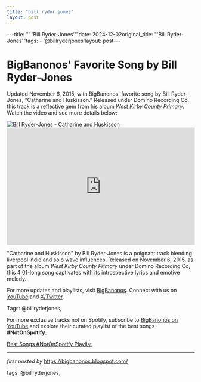 ```yaml
---
title: "bill ryder jones"
layout: post
---
```

---title: "' 'Bill Ryder-Jones''"date: 2024-12-02original_title: "'Bill Ryder-Jones'"tags:  - '@billryderjones'layout: post---<!-- Post Title --><h1 >BigBanonos' Favorite Song by Bill Ryder-Jones</h1> <!-- Introductory Text --><p >Updated November 6, 2015, with BigBanonos' favorite song by Bill Ryder-Jones, "Catharine and Huskisson." Released under Domino Recording Co, this track is a reflective gem from his album *West Kirby County Primary*. Watch the video and see more details below:</p> <!-- Featured Image --><div > <img src="https://www.sunburnsout.com/wp-content/uploads/2015/11/bill-ryder-jones-Catharine-and-Huskisson.jpg" alt="Bill Ryder-Jones - Catharine and Huskisson" /></div> <!-- YouTube Video Embed --><div > <iframe width="100%" height="315" src="https://www.youtube.com/embed/EELxIqztYwY" title="Catharine and Huskisson - Bill Ryder-Jones" frameborder="0" allow="accelerometer; autoplay; clipboard-write; encrypted-media; gyroscope; picture-in-picture; web-share" referrerpolicy="strict-origin-when-cross-origin" allowfullscreen></iframe></div> <!-- Song Information --><div > <p>"Catharine and Huskisson" by Bill Ryder-Jones is a poignant track blending liverpool indie and solo wave influences. Released on November 6, 2015, as part of the album *West Kirby County Primary* under Domino Recording Co, this 4:01-long song captivates with its introspective lyrics and emotive melody.</p></div> <!-- Footer Links --><div > <p>For more updates and playlists, visit <a href="https://bigbanonos.blogspot.com/" target="_blank">BigBanonos</a>. Connect with us on <a href="https://www.youtube.com/@BigBanonos" target="_blank">YouTube</a> and <a href="https://x.com/bigbanonos" target="_blank">X/Twitter</a>.</p></div> <!-- Tags --><p >Tags: @billryderjones,</p><!--Subscribe and Playlist Links--><div>    <p>For more exclusive tracks not on Spotify, subscribe to <a href="https://www.youtube.com/@BigBanonos" target="_blank">BigBanonos on YouTube</a> and explore their curated playlist of the best songs <strong>#NotOnSpotify</strong>.</p>    <p><a href="https://www.youtube.com/playlist?list=PLtuNtuTatqI0kFahUCbtbfenC_ET5O_tr" target="_blank">Best Songs #NotOnSpotify Playlist<br /></a></p></div><hr /><p><em>first posted by</em> <a href="https://bigbanonos.blogspot.com/" rel="noopener" target="_new">https://bigbanonos.blogspot.com/</a></p><p>tags: @billryderjones,</p>